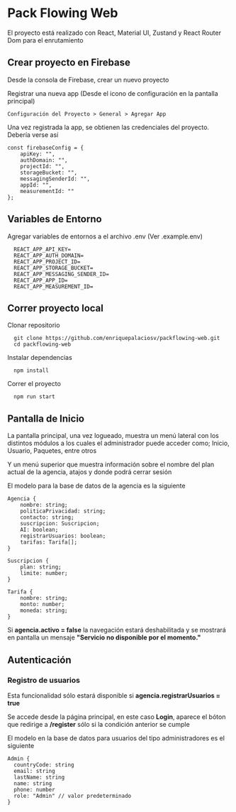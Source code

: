 # Pack Flowing Web

El proyecto está realizado con React, Material UI, Zustand y React Router Dom para el enrutamiento

## Crear proyecto en Firebase

Desde la consola de Firebase, crear un nuevo proyecto

Registrar una nueva app (Desde el icono de configuración en la pantalla principal)

```
Configuración del Proyecto > General > Agregar App
```

Una vez registrada la app, se obtienen las credenciales del proyecto. Debería verse así

```
const firebaseConfig = {
    apiKey: "",
    authDomain: "",
    projectId: "",
    storageBucket: "",
    messagingSenderId: "",
    appId: "",
    measurementId: ""
};
```

## Variables de Entorno

Agregar variables de entornos a el archivo .env (Ver .example.env)

```
  REACT_APP_API_KEY=
  REACT_APP_AUTH_DOMAIN=
  REACT_APP_PROJECT_ID=
  REACT_APP_STORAGE_BUCKET=
  REACT_APP_MESSAGING_SENDER_ID=
  REACT_APP_APP_ID=
  REACT_APP_MEASUREMENT_ID=
```

## Correr proyecto local

Clonar repositorio

```
  git clone https://github.com/enriquepalaciosv/packflowing-web.git
  cd packflowing-web
```

Instalar dependencias
```
  npm install
```

Correr el proyecto
```
  npm run start
```

## Pantalla de Inicio 

La pantalla principal, una vez logueado, muestra un menú lateral con los distintos módulos a los cuales el administrador puede acceder como; Inicio, Usuario, Paquetes, entre otros 

Y un menú superior que muestra información sobre el nombre del plan actual de la agencia, atajos y donde podrá cerrar sesión 

El modelo para la base de datos de la agencia es la siguiente 

```
Agencia {
    nombre: string;
    politicaPrivacidad: string;
    contacto: string;
    suscripcion: Suscripcion;
    AI: boolean;
    registrarUsuarios: boolean;
    tarifas: Tarifa[];
}

Suscripcion {
    plan: string;
    limite: number;
}

Tarifa {
    nombre: string;
    monto: number;
    moneda: string;
}
```

Si **agencia.activo = false** la navegación estará deshabilitada y se mostrará en pantalla un mensaje **"Servicio no disponible por el momento."**

## Autenticación 

### Registro de usuarios 

Esta funcionalidad sólo estará disponible si **agencia.registrarUsuarios = true**

Se accede desde la página principal, en este caso **Login**, aparece el bóton que redirige a **/register** sólo si la condición anterior se cumple

El modelo en la base de datos para usuarios del tipo administradores es el siguiente

```
Admin {
  countryCode: string
  email: string
  lastName: string
  name: string
  phone: number
  role: "Admin" // valor predeterminado 
}
```
